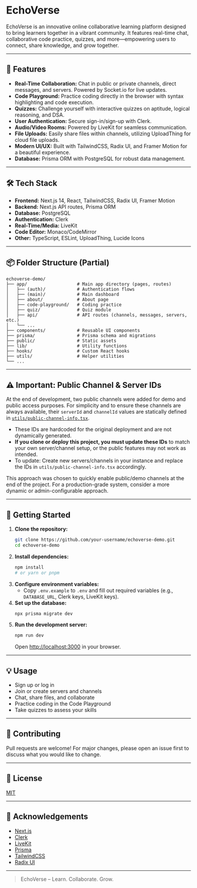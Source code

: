 # EchoVerse

EchoVerse is an innovative online collaborative learning platform designed to bring learners together in a vibrant community. It features real-time chat, collaborative code practice, quizzes, and more—empowering users to connect, share knowledge, and grow together.

---

## 🚀 Features
- **Real-Time Collaboration:** Chat in public or private channels, direct messages, and servers. Powered by Socket.io for live updates.
- **Code Playground:** Practice coding directly in the browser with syntax highlighting and code execution.
- **Quizzes:** Challenge yourself with interactive quizzes on aptitude, logical reasoning, and DSA.
- **User Authentication:** Secure sign-in/sign-up with Clerk.
- **Audio/Video Rooms:** Powered by LiveKit for seamless communication.
- **File Uploads:** Easily share files within channels, utilizing UploadThing for cloud file uploads.
- **Modern UI/UX:** Built with TailwindCSS, Radix UI, and Framer Motion for a beautiful experience.
- **Database:** Prisma ORM with PostgreSQL for robust data management.

---

## 🛠️ Tech Stack
- **Frontend:** Next.js 14, React, TailwindCSS, Radix UI, Framer Motion
- **Backend:** Next.js API routes, Prisma ORM
- **Database:** PostgreSQL
- **Authentication:** Clerk
- **Real-Time/Media:** LiveKit
- **Code Editor:** Monaco/CodeMirror
- **Other:** TypeScript, ESLint, UploadThing, Lucide Icons

---

## 📦 Folder Structure (Partial)
```
echoverse-demo/
├── app/                   # Main app directory (pages, routes)
│   ├── (auth)/            # Authentication flows
│   ├── (main)/            # Main dashboard
│   ├── about/             # About page
│   ├── code-playground/   # Coding practice
│   ├── quiz/              # Quiz module
│   ├── api/               # API routes (channels, messages, servers, etc.)
│   └── ...
├── components/            # Reusable UI components
├── prisma/                # Prisma schema and migrations
├── public/                # Static assets
├── lib/                   # Utility functions
├── hooks/                 # Custom React hooks
├── utils/                 # Helper utilities
└── ...
```

---

## ⚠️ Important: Public Channel & Server IDs

At the end of development, two public channels were added for demo and public access purposes. For simplicity and to ensure these channels are always available, their `serverId` and `channelId` values are statically defined in [`utils/public-channel-info.tsx`](utils/public-channel-info.tsx).

- These IDs are hardcoded for the original deployment and are not dynamically generated.
- **If you clone or deploy this project, you must update these IDs** to match your own server/channel setup, or the public features may not work as intended.
- To update: Create new servers/channels in your instance and replace the IDs in `utils/public-channel-info.tsx` accordingly.

This approach was chosen to quickly enable public/demo channels at the end of the project. For a production-grade system, consider a more dynamic or admin-configurable approach.

---

## 📝 Getting Started
1. **Clone the repository:**
   ```bash
   git clone https://github.com/your-username/echoverse-demo.git
   cd echoverse-demo
   ```
2. **Install dependencies:**
   ```bash
   npm install
   # or yarn or pnpm
   ```
3. **Configure environment variables:**
   - Copy `.env.example` to `.env` and fill out required variables (e.g., `DATABASE_URL`, Clerk keys, LiveKit keys).
4. **Set up the database:**
   ```bash
   npx prisma migrate dev
   ```
5. **Run the development server:**
   ```bash
   npm run dev
   ```
   Open [http://localhost:3000](http://localhost:3000) in your browser.

---

## 💡 Usage
- Sign up or log in
- Join or create servers and channels
- Chat, share files, and collaborate
- Practice coding in the Code Playground
- Take quizzes to assess your skills

---

## 🤝 Contributing
Pull requests are welcome! For major changes, please open an issue first to discuss what you would like to change.

---

## 📄 License
[MIT](LICENSE)

---

## 🙏 Acknowledgements
- [Next.js](https://nextjs.org/)
- [Clerk](https://clerk.com/)
- [LiveKit](https://livekit.io/)
- [Prisma](https://www.prisma.io/)
- [TailwindCSS](https://tailwindcss.com/)
- [Radix UI](https://www.radix-ui.com/)

---

> EchoVerse – Learn. Collaborate. Grow.
